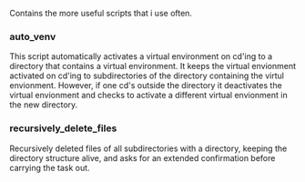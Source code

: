 Contains the more useful scripts that i use often.

### auto_venv 
This script automatically activates a virtual environment on cd'ing to a directory that contains a virtual environment. It keeps the virtual envionment activated on cd'ing to subdirectories of the directory containing the virtul envionment. However, if one cd's outside the directory it deactivates the virtual envionment and checks to activate a different virtual envionment in the new directory. 

### recursively_delete_files
Recursively deleted files of all subdirectories with a directory, keeping the directory structure alive, and asks for an extended confirmation before carrying the task out. 
